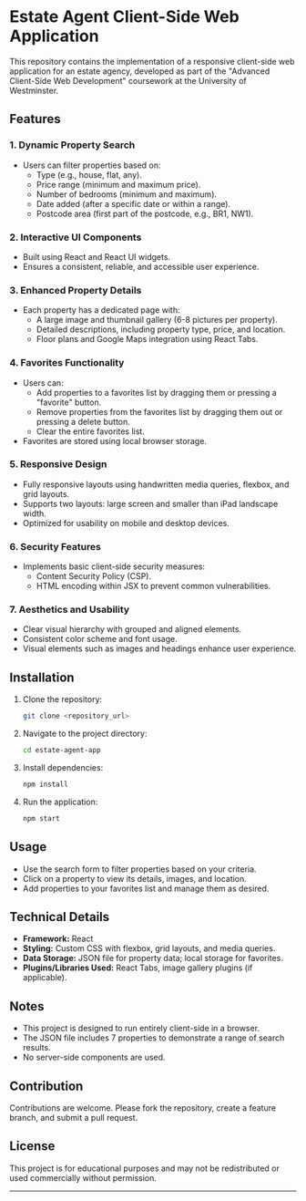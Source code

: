 # Estate Agent Client-Side Web Application

This repository contains the implementation of a responsive client-side web application for an estate agency, developed as part of the "Advanced Client-Side Web Development" coursework at the University of Westminster.

## Features

### 1. Dynamic Property Search
- Users can filter properties based on:
  - Type (e.g., house, flat, any).
  - Price range (minimum and maximum price).
  - Number of bedrooms (minimum and maximum).
  - Date added (after a specific date or within a range).
  - Postcode area (first part of the postcode, e.g., BR1, NW1).

### 2. Interactive UI Components
- Built using React and React UI widgets.
- Ensures a consistent, reliable, and accessible user experience.

### 3. Enhanced Property Details
- Each property has a dedicated page with:
  - A large image and thumbnail gallery (6-8 pictures per property).
  - Detailed descriptions, including property type, price, and location.
  - Floor plans and Google Maps integration using React Tabs.

### 4. Favorites Functionality
- Users can:
  - Add properties to a favorites list by dragging them or pressing a "favorite" button.
  - Remove properties from the favorites list by dragging them out or pressing a delete button.
  - Clear the entire favorites list.
- Favorites are stored using local browser storage.

### 5. Responsive Design
- Fully responsive layouts using handwritten media queries, flexbox, and grid layouts.
- Supports two layouts: large screen and smaller than iPad landscape width.
- Optimized for usability on mobile and desktop devices.

### 6. Security Features
- Implements basic client-side security measures:
  - Content Security Policy (CSP).
  - HTML encoding within JSX to prevent common vulnerabilities.

### 7. Aesthetics and Usability
- Clear visual hierarchy with grouped and aligned elements.
- Consistent color scheme and font usage.
- Visual elements such as images and headings enhance user experience.

## Installation

1. Clone the repository:
   ```bash
   git clone <repository_url>
   ```

2. Navigate to the project directory:
   ```bash
   cd estate-agent-app
   ```

3. Install dependencies:
   ```bash
   npm install
   ```

4. Run the application:
   ```bash
   npm start
   ```

## Usage
- Use the search form to filter properties based on your criteria.
- Click on a property to view its details, images, and location.
- Add properties to your favorites list and manage them as desired.

## Technical Details
- **Framework:** React
- **Styling:** Custom CSS with flexbox, grid layouts, and media queries.
- **Data Storage:** JSON file for property data; local storage for favorites.
- **Plugins/Libraries Used:** React Tabs, image gallery plugins (if applicable).

## Notes
- This project is designed to run entirely client-side in a browser.
- The JSON file includes 7 properties to demonstrate a range of search results.
- No server-side components are used.

## Contribution
Contributions are welcome. Please fork the repository, create a feature branch, and submit a pull request.

## License
This project is for educational purposes and may not be redistributed or used commercially without permission.

---


